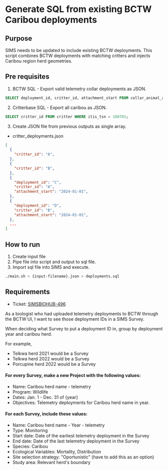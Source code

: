 # Generate SQL from existing BCTW Caribou deployments

## Purpose
SIMS needs to be updated to include existing BCTW deployments. This script combines BCTW deployments with
matching critters and injects Caribou region herd geometries.

## Pre requisites
1. BCTW SQL - Export valid telemetry collar deployments as JSON.
```sql
SELECT deployment_id, critter_id, attachment_start FROM collar_animal_assignment WHERE bctw.is_valid(valid_to);
```
2. Critterbase SQL - Export all caribou as JSON.
```sql
SELECT critter_id FROM critter WHERE itis_tsn = 180701;
```
3. Create JSON file from previous outputs as single array.

- critter_deployments.json
```json
[
  {
    "critter_id": "A",
  },
  {
    "critter_id": "B",
  },
  {
    "deployment_id": "C",
    "critter_id": "A",
    "attachment_start": "2024-01-01",
  },
  {
    "deployment_id": "D",
    "critter_id": "B",
    "attachment_start": "2024-01-01",
  },
  ...
]

```

## How to run
1. Create input file
2. Pipe file into script and output to sql file.
3. Import sql file into SIMS and execute.

```bash
./main.sh < {input-filename}.json > deployments.sql
```

## Requirements
- Ticket: [SIMSBIOHUB-496](https://apps.nrs.gov.bc.ca/int/jira/browse/SIMSBIOHUB-496)

As a biologist who had uploaded telemetry deployments to BCTW through the BCTW UI, I want to see those deployment IDs in a SIMS Survey.

When deciding what Survey to put a deployment ID in, group by deployment year and caribou herd.

For example,

- Telkwa herd 2021 would be a Survey
- Telkwa herd 2022 would be a Survey
- Porcupine herd 2022 would be a Survey

#### For every Survey, make a new Project with the following values:

- Name: Caribou herd name - telemetry
- Program: Wildlife
- Dates: Jan. 1 - Dec. 31 of {year}
- Objectives: Telemetry deployments for Caribou herd name in year.

#### For each Survey, include these values:

- Name: Caribou herd name - Year - telemetry
- Type: Monitoring
- Start date: Date of the earliest telemetry deployment in the Survey
- End date: Date of the last telemetry deployment in the Survey
- Species: Caribou
- Ecological Variables: Mortality, Distribution
- Site selection strategy: "Oportunistic" (have to add this as an option)
- Study area: Relevant herd's boundary


